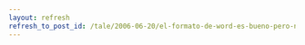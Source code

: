 ```yaml
---
layout: refresh
refresh_to_post_id: /tale/2006-06-20/el-formato-de-word-es-bueno-pero-no-para-ti
---
```

